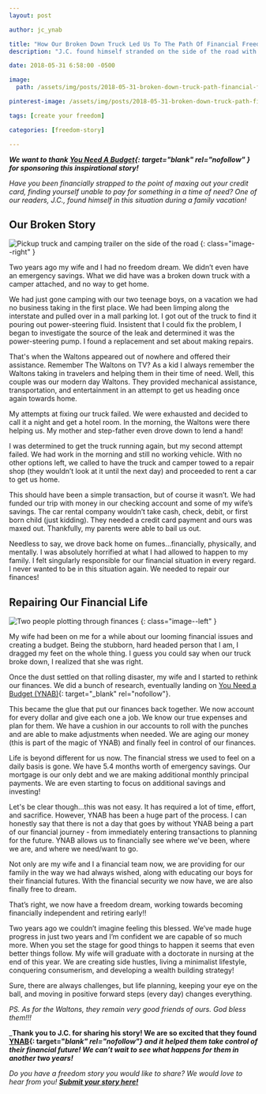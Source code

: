 ```yaml
---
layout: post

author: jc_ynab

title: "How Our Broken Down Truck Led Us To The Path Of Financial Freedom"
description: "J.C. found himself stranded on the side of the road with his family and no way to pay for a rental while their truck got fixed. This was the start of their financial turnaround."

date: 2018-05-31 6:58:00 -0500

image:
  path: /assets/img/posts/2018-05-31-broken-down-truck-path-financial-freedom/truck-dash.jpg

pinterest-image: /assets/img/posts/2018-05-31-broken-down-truck-path-financial-freedom/broken-down-financial-freedom.png

tags: [create your freedom]

categories: [freedom-story]

---
```


___We want to thank [You Need A Budget](https://www.youneedabudget.com/?utm_medium=referral_sponsored&utm_source=keepthrifty.com&utm_campaign=keepthrifty_freedomstories&utm_content=keepthrifty_fs_story1){: target="blank" rel="nofollow" } for sponsoring this inspirational story!___

_Have you been financially strapped to the point of maxing out your credit card, finding yourself unable to pay for something in a time of need? One of our readers, J.C., found himself in this situation during a family vacation!_

## Our Broken Story

![Pickup truck and camping trailer on the side of the road]({{site.url}}/assets/img/posts/2018-05-31-broken-down-truck-path-financial-freedom/truck-dash.jpg)
{: class="image--right" }

Two years ago my wife and I had no freedom dream. We didn’t even have an emergency savings. What we did have was a broken down truck with a camper attached, and no way to get home.

We had just gone camping with our two teenage boys, on a vacation we had no business taking in the first place. We had been limping along the interstate and pulled over in a mall parking lot. I got out of the truck to find it pouring out power-steering fluid. Insistent that I could fix the problem, I began to investigate the source of the leak and determined it was the power-steering pump. I found a replacement and set about making repairs.  

That's when the Waltons appeared out of nowhere and offered their assistance. Remember The Waltons on TV? As a kid I always remember the Waltons taking in travelers and helping them in their time of need. Well, this couple was our modern day Waltons. They provided mechanical assistance, transportation, and entertainment in an attempt to get us heading once again towards home.  

My attempts at fixing our truck failed. We were exhausted and decided to call it a night and get a hotel room.  In the morning, the Waltons were there helping us. My mother and step-father even drove down to lend a hand!  

I was determined to get the truck running again, but my second attempt failed. We had work in the morning and still no working vehicle. With no other options left, we called to have the truck and camper towed to a repair shop (they wouldn’t look at it until the next day) and proceeded to rent a car to get us home.  

This should have been a simple transaction, but of course it wasn’t. We had funded our trip with money in our checking account and some of my wife’s savings. The car rental company wouldn’t take cash, check, debit, or first born child (just kidding). They needed a credit card payment and ours was maxed out. Thankfully, my parents were able to bail us out.

Needless to say, we drove back home on fumes...financially, physically, and mentally. I was absolutely horrified at what I had allowed to happen to my family. I felt singularly responsible for our financial situation in every regard. I never wanted to be in this situation again. We needed to repair our finances!

## Repairing Our Financial Life

![Two people plotting through finances]({{site.url}}/assets/img/posts/2018-05-31-broken-down-truck-path-financial-freedom/finance.jpg)
{: class="image--left" }

My wife had been on me for a while about our looming financial issues and creating a budget. Being the stubborn, hard headed person that I am, I dragged my feet on the whole thing. I guess you could say when our truck broke down, I realized that she was right.

Once the dust settled on that rolling disaster, my wife and I started to rethink our finances. We did a bunch of research, eventually landing on [You Need a Budget (YNAB)](https://www.youneedabudget.com/?utm_medium=referral_sponsored&utm_source=keepthrifty.com&utm_campaign=keepthrifty_freedomstories&utm_content=keepthrifty_fs_story1){: target="_blank" rel="nofollow"}.

This became the glue that put our finances back together. We now account for every dollar and give each one a job. We know our true expenses and plan for them. We have a cushion in our accounts to roll with the punches and are able to make adjustments when needed. We are aging our money (this is part of the magic of YNAB) and finally feel in control of our finances.

Life is beyond different for us now. The financial stress we used to feel on a daily basis is gone. We have 5.4 months worth of emergency savings. Our mortgage is our only debt and we are making additional monthly principal payments. We are even starting to focus on additional savings and investing!  

Let's be clear though...this was not easy.  It has required a lot of time, effort, and sacrifice. However, YNAB has been a huge part of the process. I can honestly say that there is not a day that goes by without YNAB being a part of our financial journey -  from immediately entering transactions to planning for the future. YNAB allows us to financially see where we've been, where we are, and where we need/want to go.  

Not only are my wife and I a financial team now, we are providing for our family in the way we had always wished, along with educating our boys for their financial futures. With the financial security we now have, we are also finally free to dream.

That’s right, we now have a freedom dream, working towards becoming financially independent and retiring early!!

Two years ago we couldn’t imagine feeling this blessed. We’ve made huge progress in just two years and I’m confident we are capable of so much more. When you set the stage for good things to happen it seems that even better things follow.  My wife will graduate with a doctorate in nursing at the end of this year. We are creating side hustles, living a minimalist lifestyle, conquering consumerism, and developing a wealth building strategy!

Sure, there are always challenges, but life planning, keeping your eye on the ball, and moving in positive forward steps (every day) changes everything.  

_PS.  As for the Waltons, they remain very good friends of ours. God bless them!!!_

___Thank you to J.C. for sharing his story! We are so excited that they found [YNAB](https://www.youneedabudget.com/?utm_medium=referral_sponsored&utm_source=keepthrifty.com&utm_campaign=keepthrifty_freedomstories&utm_content=keepthrifty_fs_story1){: target="_blank" rel="nofollow"} and it helped them take control of their financial future! We can’t wait to see what happens for them in another two years!___

_Do you have a freedom story you would like to share? We would love to hear from you!_ ___[Submit your story here!]({{site.url}}/freedom-stories/#share-your-story)___
